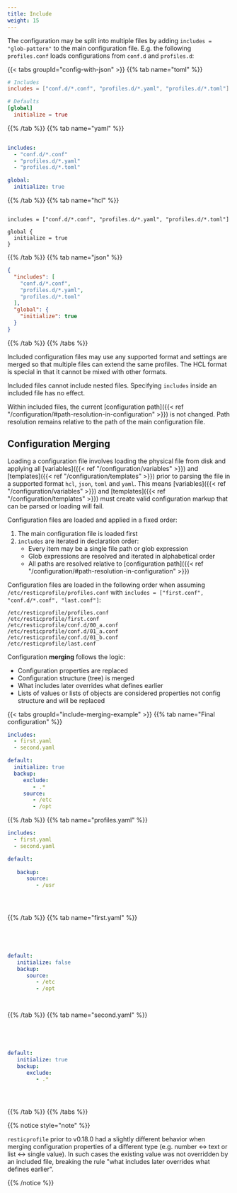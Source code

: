 ```yaml
---
title: Include
weight: 15
---
```


The configuration may be split into multiple files by adding `includes = "glob-pattern"` to the main configuration file. 
E.g. the following `profiles.conf` loads configurations from `conf.d` and `profiles.d`:

{{< tabs groupId="config-with-json" >}}
{{% tab name="toml" %}}

```toml
# Includes
includes = ["conf.d/*.conf", "profiles.d/*.yaml", "profiles.d/*.toml"]

# Defaults
[global]
  initialize = true
```


{{% /tab %}}
{{% tab name="yaml" %}}

```yaml
        
includes:
  - "conf.d/*.conf"
  - "profiles.d/*.yaml"
  - "profiles.d/*.toml"

global:
  initialize: true

```

{{% /tab %}}
{{% tab name="hcl" %}}

```hcl

includes = ["conf.d/*.conf", "profiles.d/*.yaml", "profiles.d/*.toml"]

global {
  initialize = true
}
```

{{% /tab %}}
{{% tab name="json" %}}

```json
{
  "includes": [
    "conf.d/*.conf",
    "profiles.d/*.yaml",
    "profiles.d/*.toml"
  ],
  "global": {
    "initialize": true
  }
}
```

{{% /tab %}}
{{% /tabs %}}


Included configuration files may use any supported format and settings are merged so that multiple files can extend the same profiles.
The HCL format is special in that it cannot be mixed with other formats.

Included files cannot include nested files. Specifying `includes` inside an included file has no effect.

Within included files, the current [configuration path]({{< ref "/configuration/#path-resolution-in-configuration" >}}) is not changed. Path resolution remains relative to the path of the main configuration file.

## Configuration Merging

Loading a configuration file involves loading the physical file from disk and applying all [variables]({{< ref "/configuration/variables" >}}) and [templates]({{< ref "/configuration/templates" >}}) prior to parsing the file in a supported format `hcl`, `json`, `toml` and `yaml`. This means [variables]({{< ref "/configuration/variables" >}}) and [templates]({{< ref "/configuration/templates" >}}) must create valid configuration markup that can be parsed or loading will fail.

Configuration files are loaded and applied in a fixed order:

1. The main configuration file is loaded first
2. `includes` are iterated in declaration order:
   * Every item may be a single file path or glob expression
   * Glob expressions are resolved and iterated in alphabetical order
   * All paths are resolved relative to [configuration path]({{< ref "/configuration/#path-resolution-in-configuration" >}})

Configuration files are loaded in the following order when assuming `/etc/resticprofile/profiles.conf` with `includes = ["first.conf", "conf.d/*.conf", "last.conf"]`:
```
/etc/resticprofile/profiles.conf
/etc/resticprofile/first.conf
/etc/resticprofile/conf.d/00_a.conf
/etc/resticprofile/conf.d/01_a.conf
/etc/resticprofile/conf.d/01_b.conf
/etc/resticprofile/last.conf
```

Configuration **merging** follows the logic:

* Configuration properties are replaced
* Configuration structure (tree) is merged
* What includes later overrides what defines earlier
* Lists of values or lists of objects are considered properties not config structure and will be replaced


{{< tabs groupId="include-merging-example" >}}
{{% tab name="Final configuration" %}}

```yaml
includes:
  - first.yaml
  - second.yaml

default:
  initialize: true
  backup:
     exclude:
        - .*
     source:
        - /etc
        - /opt
```

{{% /tab %}}
{{% tab name="profiles.yaml" %}}

```yaml
includes:
  - first.yaml
  - second.yaml

default:
   
   backup:
      source:
         - /usr


        
```

{{% /tab %}}
{{% tab name="first.yaml" %}}

```yaml
        



default:
   initialize: false
   backup:
      source:
         - /etc
         - /opt

        
```

{{% /tab %}}
{{% tab name="second.yaml" %}}

```yaml
        



default:
   initialize: true
   backup:
      exclude:
         - .*


        
```

{{% /tab %}}
{{% /tabs %}}


{{% notice style="note" %}}

`resticprofile` prior to v0.18.0 had a slightly different behavior when merging configuration properties of a different type (e.g. number <-> text or list <-> single value). In such cases the existing value was not overridden by an included file, breaking the rule "what includes later overrides what defines earlier".

{{% /notice %}}


